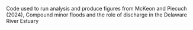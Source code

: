 Code used to run analysis and produce figures from McKeon and Piecuch (2024), Compound minor floods and the role of discharge in the Delaware River Estuary
